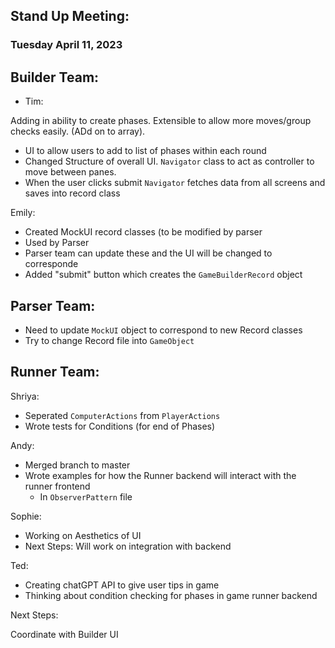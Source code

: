 ## Stand Up Meeting: 

### Tuesday April 11, 2023

## Builder Team:

* Tim:

Adding in ability to create phases. Extensible to allow more moves/group checks easily. (ADd on to array). 
* UI to allow users to add to list of phases within each round
* Changed Structure of overall UI. ``Navigator`` class to act as controller to move between panes. 
* When the user clicks submit ``Navigator`` fetches data from all screens and saves into record class

Emily:

* Created MockUI record classes (to be modified by parser
* Used by Parser
* Parser team can update these and the UI will be changed to corresponde
* Added "submit" button which creates the `GameBuilderRecord` object



## Parser Team:

* Need to update ``MockUI`` object to correspond to new Record classes
* Try to change Record file into `GameObject`




## Runner Team:



Shriya:

* Seperated `ComputerActions` from `PlayerActions`
* Wrote tests for Conditions (for end of Phases)

Andy: 

* Merged branch to master
* Wrote examples for how the Runner backend will interact with the runner frontend
	* In ``ObserverPattern`` file	

	
Sophie: 

* Working on Aesthetics of UI 
* Next Steps: Will work on integration with backend

Ted: 

 * Creating chatGPT API to give user tips in game
 * Thinking about condition checking for phases in game runner backend


Next Steps: 

Coordinate with Builder UI 